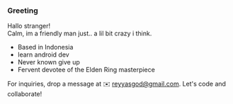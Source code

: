 ### Greeting <br>

Hallo stranger! <br>
Calm, im a friendly man just..
a lil bit crazy i think. 


<ul>
  <li>Based in Indonesia</li>
  <li>learn android dev</li>
  <li>Never known give up</li>
  <li>Fervent devotee of the Elden Ring masterpiece</li>
</ul>


For inquiries, drop a message at ✉️ reyyasgod@gmail.com. Let's code and collaborate!








<!--
**tarnishedrey/tarnishedrey** is a ✨ _special_ ✨ repository because its `README.md` (this file) appears on your GitHub profile.

Here are some ideas to get you started:

- 🔭 I’m currently working on ...
- 🌱 I’m currently learning ...
- 👯 I’m looking to collaborate on ...
- 🤔 I’m looking for help with ...
- 💬 Ask me about ...
- 📫 How to reach me: ...
- 😄 Pronouns: ...
- ⚡ Fun fact: ...
-->
